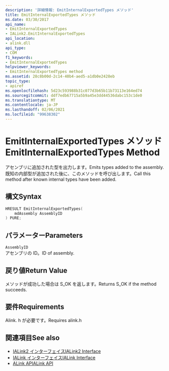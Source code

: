 ```yaml
---
description: '詳細情報: EmitInternalExportedTypes メソッド'
title: EmitInternalExportedTypes メソッド
ms.date: 03/30/2017
api_name:
- EmitInternalExportedTypes
- IALink2.EmitInternalExportedTypes
api_location:
- alink.dll
api_type:
- COM
f1_keywords:
- EmitInternalExportedTypes
helpviewer_keywords:
- EmitInternalExportedTypes method
ms.assetid: 28c8b00d-2c14-40b4-aed5-a1db0e2428eb
topic_type:
- apiref
ms.openlocfilehash: 5d23c593988b31c077d3b65b11b73113e164ed74
ms.sourcegitcommit: ddf7edb67715a5b9a45e3dd44536dabc153c1de0
ms.translationtype: MT
ms.contentlocale: ja-JP
ms.lasthandoff: 02/06/2021
ms.locfileid: "99638302"
---
```

# <a name="emitinternalexportedtypes-method"></a><span data-ttu-id="c7179-103">EmitInternalExportedTypes メソッド</span><span class="sxs-lookup"><span data-stu-id="c7179-103">EmitInternalExportedTypes Method</span></span>

<span data-ttu-id="c7179-104">アセンブリに追加された型を出力します。</span><span class="sxs-lookup"><span data-stu-id="c7179-104">Emits types added to the assembly.</span></span> <span data-ttu-id="c7179-105">既知の内部型が追加された後に、このメソッドを呼び出します。</span><span class="sxs-lookup"><span data-stu-id="c7179-105">Call this method after known internal types have been added.</span></span>  
  
## <a name="syntax"></a><span data-ttu-id="c7179-106">構文</span><span class="sxs-lookup"><span data-stu-id="c7179-106">Syntax</span></span>  
  
```cpp  
HRESULT EmitInternalExportedTypes(  
    mdAssembly AssemblyID  
) PURE;  
```  
  
## <a name="parameters"></a><span data-ttu-id="c7179-107">パラメーター</span><span class="sxs-lookup"><span data-stu-id="c7179-107">Parameters</span></span>  

 `AssemblyID`  
 <span data-ttu-id="c7179-108">アセンブリの ID。</span><span class="sxs-lookup"><span data-stu-id="c7179-108">ID of assembly.</span></span>  
  
## <a name="return-value"></a><span data-ttu-id="c7179-109">戻り値</span><span class="sxs-lookup"><span data-stu-id="c7179-109">Return Value</span></span>  

 <span data-ttu-id="c7179-110">メソッドが成功した場合は S_OK を返します。</span><span class="sxs-lookup"><span data-stu-id="c7179-110">Returns S_OK if the method succeeds.</span></span>  
  
## <a name="requirements"></a><span data-ttu-id="c7179-111">要件</span><span class="sxs-lookup"><span data-stu-id="c7179-111">Requirements</span></span>  

 <span data-ttu-id="c7179-112">Alink. h が必要です。</span><span class="sxs-lookup"><span data-stu-id="c7179-112">Requires alink.h</span></span>  
  
## <a name="see-also"></a><span data-ttu-id="c7179-113">関連項目</span><span class="sxs-lookup"><span data-stu-id="c7179-113">See also</span></span>

- [<span data-ttu-id="c7179-114">IALink2 インターフェイス</span><span class="sxs-lookup"><span data-stu-id="c7179-114">IALink2 Interface</span></span>](ialink2-interface.md)
- [<span data-ttu-id="c7179-115">IALink インターフェイス</span><span class="sxs-lookup"><span data-stu-id="c7179-115">IALink Interface</span></span>](ialink-interface.md)
- [<span data-ttu-id="c7179-116">ALink API</span><span class="sxs-lookup"><span data-stu-id="c7179-116">ALink API</span></span>](index.md)
